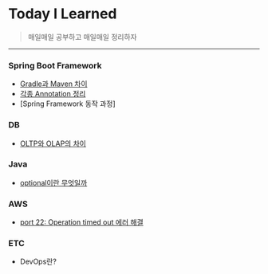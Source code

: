 # Today I Learned
>매일매일 공부하고 매일매일 정리하자

---------------------------------------------------------------------------------------------------------------------- 

### Spring Boot Framework
 * [Gradle과 Maven 차이](https://github.com/WannyWanny/TIL/blob/master/Spring/Maven.md)
 * [각종 Annotation 정리](https://github.com/WannyWanny/TIL/blob/master/Spring/Annotation.md)
 * [Spring Framework 동작 과정]

### DB
  * [OLTP와 OLAP의 차이](https://github.com/WannyWanny/TIL/blob/master/DB/OLTP%26OLAP.md)
### Java
 * [optional<T>이란 무엇일까](https://github.com/WannyWanny/TIL/blob/master/Java/Optional.md)

### AWS 
  * [port 22: Operation timed out 에러 해결](https://aws.amazon.com/ko/premiumsupport/knowledge-center/ec2-linux-resolve-ssh-connection-errors/)

 ### ETC
  * DevOps란?
